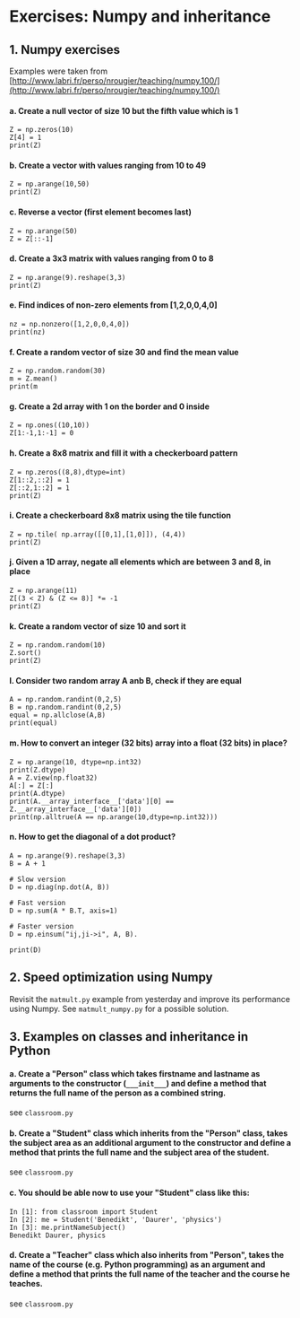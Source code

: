 # Exercises: Numpy and inheritance

## 1. Numpy exercises
Examples were taken from [http://www.labri.fr/perso/nrougier/teaching/numpy.100/](http://www.labri.fr/perso/nrougier/teaching/numpy.100/)

#### a. Create a null vector of size 10 but the fifth value which is 1
```
Z = np.zeros(10)
Z[4] = 1
print(Z)
```

#### b. Create a vector with values ranging from 10 to 49
```
Z = np.arange(10,50)
print(Z)
```

#### c. Reverse a vector (first element becomes last) 
```
Z = np.arange(50)
Z = Z[::-1]
```

#### d. Create a 3x3 matrix with values ranging from 0 to 8
```
Z = np.arange(9).reshape(3,3)
print(Z)
```

#### e. Find indices of non-zero elements from [1,2,0,0,4,0]
```
nz = np.nonzero([1,2,0,0,4,0])
print(nz)
```

#### f. Create a random vector of size 30 and find the mean value
```
Z = np.random.random(30)
m = Z.mean()
print(m
```

#### g. Create a 2d array with 1 on the border and 0 inside
```
Z = np.ones((10,10))
Z[1:-1,1:-1] = 0
```

#### h. Create a 8x8 matrix and fill it with a checkerboard pattern
```
Z = np.zeros((8,8),dtype=int)
Z[1::2,::2] = 1
Z[::2,1::2] = 1
print(Z)
```

#### i. Create a checkerboard 8x8 matrix using the tile function
```
Z = np.tile( np.array([[0,1],[1,0]]), (4,4))
print(Z)
```

#### j. Given a 1D array, negate all elements which are between 3 and 8, in place
```
Z = np.arange(11)
Z[(3 < Z) & (Z <= 8)] *= -1
print(Z)
```

#### k. Create a random vector of size 10 and sort it
```
Z = np.random.random(10)
Z.sort()
print(Z)
```

#### l. Consider two random array A anb B, check if they are equal
```
A = np.random.randint(0,2,5)
B = np.random.randint(0,2,5)
equal = np.allclose(A,B)
print(equal)
```

#### m. How to convert an integer (32 bits) array into a float (32 bits) in place?
```
Z = np.arange(10, dtype=np.int32)
print(Z.dtype)
A = Z.view(np.float32)
A[:] = Z[:]
print(A.dtype)
print(A.__array_interface__['data'][0] == Z.__array_interface__['data'][0])
print(np.alltrue(A == np.arange(10,dtype=np.int32)))
```

#### n. How to get the diagonal of a dot product?
```
A = np.arange(9).reshape(3,3)
B = A + 1

# Slow version
D = np.diag(np.dot(A, B))

# Fast version
D = np.sum(A * B.T, axis=1)

# Faster version
D = np.einsum("ij,ji->i", A, B).

print(D)
```

## 2. Speed optimization using Numpy
Revisit the ```matmult.py``` example from yesterday and improve its performance using Numpy.
See ```matmult_numpy.py``` for a possible solution.

## 3. Examples on classes and inheritance in Python

#### a. Create a "Person" class which takes firstname and lastname as arguments to the constructor (```___init___```) and define a method that returns the full name of the person as a combined string.
see ```classroom.py```

#### b. Create a "Student" class which inherits from the "Person" class, takes the subject area as an additional argument to the constructor and define a method that prints the full name and the subject area of the student.
see ```classroom.py```

#### c. You should be able now to use your "Student" class like this:
```
In [1]: from classroom import Student
In [2]: me = Student('Benedikt', 'Daurer', 'physics') 
In [3]: me.printNameSubject() 
Benedikt Daurer, physics
```

#### d. Create a "Teacher" class which also inherits from "Person", takes the name of the course (e.g. Python programming) as an argument and define a method that prints the full name of the teacher and the course he teaches. 
see ```classroom.py```
